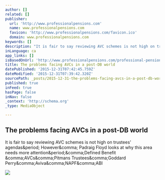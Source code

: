 ```yaml
---
author: []
related: []
publisher:
  url: 'http://www.professionalpensions.com'
  name: www.professionalpensions.com
  favicon: 'http://www.professionalpensions.com/favicon.ico'
  domain: www.professionalpensions.com
keywords: []
description: "It is fair to say reviewing AVC schemes is not high on trustees' agendas. However, Padraig Floyd looks at why this area needs more attention.,Defined Benefit ,AVCs,Pitmans Trustees,Goddard Perry,Aviva,NAPF,ABI"
inLanguage: ca
app_links: []
isBasedOnUrl: 'http://www.professionalpensions.com/professional-pensions/feature/2430373/the-problems-facing-avcs-in-a-post-db-world'
title: The problems facing AVCs in a post-DB world
datePublished: '2015-12-31T07:42:45.759Z'
dateModified: '2015-12-31T07:39:42.320Z'
sourcePath: _posts/2015-12-31-the-problems-facing-avcs-in-a-post-db-world.md
published: true
inFeed: true
hasPage: false
inNav: false
_context: 'http://schema.org'
_type: MediaObject

---
```

<article style=""><h1>The problems facing AVCs in a post-DB world</h1><p>It is fair to say reviewing AVC schemes is not high on trustees' agendas&amp;period; However&amp;comma; Padraig Floyd looks at why this area needs more attention&amp;period;&amp;comma;Defined Benefit &amp;comma;AVCs&amp;comma;Pitmans Trustees&amp;comma;Goddard Perry&amp;comma;Aviva&amp;comma;NAPF&amp;comma;ABI</p><img src="http://www.professionalpensions.com/IMG/654/318654/pile-of-money.jpg" /></article>